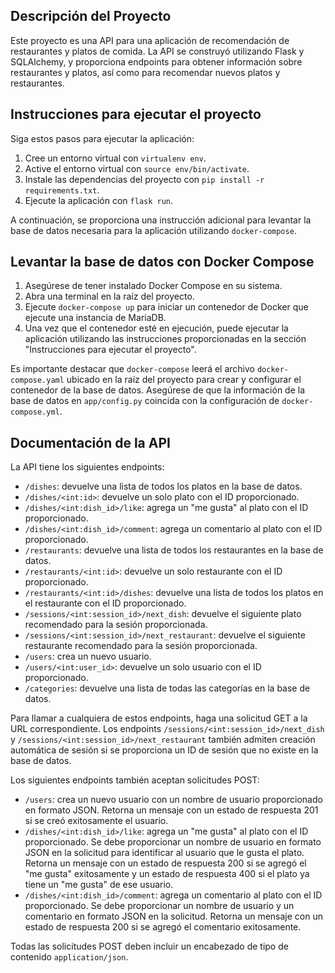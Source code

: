 ## Descripción del Proyecto

Este proyecto es una API para una aplicación de recomendación de restaurantes y platos de comida. La API se construyó utilizando Flask y SQLAlchemy, y proporciona endpoints para obtener información sobre restaurantes y platos, así como para recomendar nuevos platos y restaurantes.

## Instrucciones para ejecutar el proyecto

Siga estos pasos para ejecutar la aplicación:

1. Cree un entorno virtual con `virtualenv env`.
2. Active el entorno virtual con `source env/bin/activate`.
3. Instale las dependencias del proyecto con `pip install -r requirements.txt`.
4. Ejecute la aplicación con `flask run`.

A continuación, se proporciona una instrucción adicional para levantar la base de datos necesaria para la aplicación utilizando `docker-compose`.

## Levantar la base de datos con Docker Compose

1. Asegúrese de tener instalado Docker Compose en su sistema.
2. Abra una terminal en la raíz del proyecto.
3. Ejecute `docker-compose up` para iniciar un contenedor de Docker que ejecute una instancia de MariaDB.
4. Una vez que el contenedor esté en ejecución, puede ejecutar la aplicación utilizando las instrucciones proporcionadas en la sección "Instrucciones para ejecutar el proyecto". 

Es importante destacar que `docker-compose` leerá el archivo `docker-compose.yaml` ubicado en la raíz del proyecto para crear y configurar el contenedor de la base de datos. Asegúrese de que la información de la base de datos en `app/config.py` coincida con la configuración de `docker-compose.yml`.

## Documentación de la API

La API tiene los siguientes endpoints:

- `/dishes`: devuelve una lista de todos los platos en la base de datos.
- `/dishes/<int:id>`: devuelve un solo plato con el ID proporcionado.
- `/dishes/<int:dish_id>/like`: agrega un "me gusta" al plato con el ID proporcionado.
- `/dishes/<int:dish_id>/comment`: agrega un comentario al plato con el ID proporcionado.
- `/restaurants`: devuelve una lista de todos los restaurantes en la base de datos.
- `/restaurants/<int:id>`: devuelve un solo restaurante con el ID proporcionado.
- `/restaurants/<int:id>/dishes`: devuelve una lista de todos los platos en el restaurante con el ID proporcionado.
- `/sessions/<int:session_id>/next_dish`: devuelve el siguiente plato recomendado para la sesión proporcionada.
- `/sessions/<int:session_id>/next_restaurant`: devuelve el siguiente restaurante recomendado para la sesión proporcionada.
- `/users`: crea un nuevo usuario.
- `/users/<int:user_id>`: devuelve un solo usuario con el ID proporcionado.
- `/categories`: devuelve una lista de todas las categorías en la base de datos.

Para llamar a cualquiera de estos endpoints, haga una solicitud GET a la URL correspondiente. Los endpoints `/sessions/<int:session_id>/next_dish` y `/sessions/<int:session_id>/next_restaurant` también admiten creación automática de sesión si se proporciona un ID de sesión que no existe en la base de datos.

Los siguientes endpoints también aceptan solicitudes POST:

- `/users`: crea un nuevo usuario con un nombre de usuario proporcionado en formato JSON. Retorna un mensaje con un estado de respuesta 201 si se creó exitosamente el usuario.
- `/dishes/<int:dish_id>/like`: agrega un "me gusta" al plato con el ID proporcionado. Se debe proporcionar un nombre de usuario en formato JSON en la solicitud para identificar al usuario que le gusta el plato. Retorna un mensaje con un estado de respuesta 200 si se agregó el "me gusta" exitosamente y un estado de respuesta 400 si el plato ya tiene un "me gusta" de ese usuario.
- `/dishes/<int:dish_id>/comment`: agrega un comentario al plato con el ID proporcionado. Se debe proporcionar un nombre de usuario y un comentario en formato JSON en la solicitud. Retorna un mensaje con un estado de respuesta 200 si se agregó el comentario exitosamente. 

Todas las solicitudes POST deben incluir un encabezado de tipo de contenido `application/json`.
